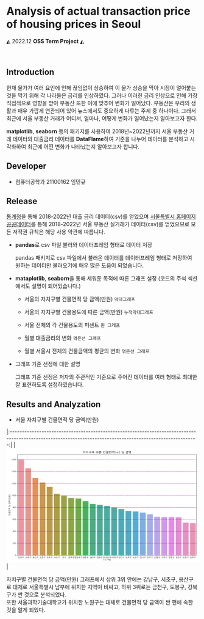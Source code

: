 # Analysis of actual transaction price of housing prices in Seoul




 ◭ 2022.12  **OSS Term Project**  ◭
 
 <br>
 
 ## **Introduction**
 
 현재 물가가 여러 요인에 인해 끊임없이 상승하여 이 물가 상승을 막아 시장이 얼어붙는 것을 막기 위해 각 나라들은 금리를 인상하였다.
 그러나 이러한 금리 인상으로 인해 가장 직접적으로 영향을 받아 부동산 또한 이에 맞추어 변화가 일어났다.
 부동산은 우리의 생활과 매우 가깝게 연관되어 있어 뉴스에서도 중요하게 다루는 주제 중 하나이다.
 그래서 최근에 서울 부동산 거래가 어디서, 얼마나, 어떻게 변화가 일어났는지 알아보고자 한다.  
 
 **matplotlib**, **seaborn** 등의 패키지를 사용하여 2018년~2022년까지 서울 부동산 거래 데이터와 대출금리 데이터를 **DataFlame**하여 기준을 나누어 데이터를 분석하고 시각화하여 최근에 어떤 변화가 나타났는지 알아보고자 합니다.
 
 ## **Developer**
 
 * 컴퓨터공학과 21100162 임민규

## **Release**

[통계청](https://kosis.kr/search/search.do?query=%EA%B8%88%EB%A6%AC)을 통해 2018-2022년 대출 금리 데이터(csv)를 얻었으며 [서울특별시 홈페이지 공공데이터](https://data.seoul.go.kr/dataList/OA-21275/S/1/datasetView.do)를 통해 2018-2022년 서울 부동산 실거래가 데이터(csv)를 얻었으므로 모든 저작권 규칙은 해당 사용 약관에 따릅니다.

* **pandas**로 csv 파일 불러와 데이터프레임 형태로 데이터 저장

  pandas 패키지로 csv 파일에서 불러온 데이터를 데이터프레임 형태로 저장하여 원하는 데이터만 불러오기에 매우 많은 도움이 되었습니다.

* **mataplotlib**, **seaborn**을 통해 세워둔 목적에 따른 그래프 설정
  (코드의 주석 섹션에서도 설명이 되어있습니다.)
  
  * 서울의 자치구별 건물면적 당 금액(만원) `막대그래프`

  * 서울의 자치구별 건물용도에 따른 금액(만원) `누적막대그래프`

  * 서울 전체의 각 건물용도의 퍼센트 `원 그래프`

  * 월별 대출금리의 변화 `꺾은선 그래프`

  * 월별 서울시 전체의 건물금액의 평균의 변화 `꺾은선 그래프`

* 그래프 기준 선정에 대한 설명
  
  그래프 기준 선정은 저자의 주관적인 기준으로 주어진 데이터를 여러 형태로 최대한 잘 표현하도록 설정하였습니다.
  
 ## **Results and Analyzation**
 
 * 서울 자치구별 건물면적 당 금액(만원)
 
  |:----------------------------------------------------------------------------------------------------------------------------------------------------------:|
  | ![](./image/1.png)           |
  
  자치구별 건물면적 당 금액(만원) 그래프에서 상위 3위 안에는 강남구, 서초구, 용산구로 대체로 서울특별시 남부에 위치한 지역이 비싸고, 하위 3위로는 금천구, 도봉구, 강북구가 싼 것으로 
  분석되었다.<br> 또한 서울과학기술대학교가 위치한 노원구는 대체로 건물면적 당 금액이 싼 편에 속한 것을 알게 되었다.
 
 

